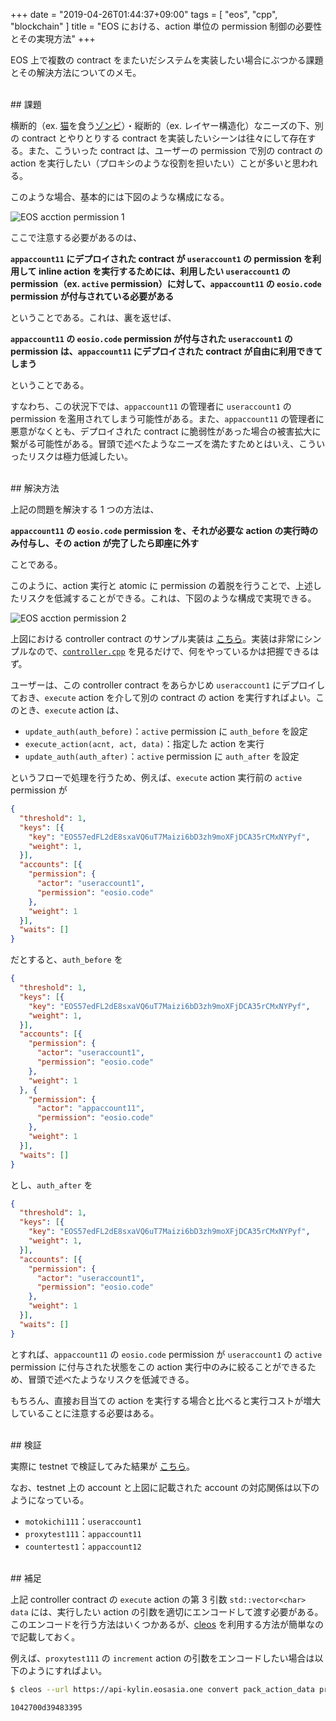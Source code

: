 +++
date = "2019-04-26T01:44:37+09:00"
tags = [ "eos", "cpp", "blockchain" ]
title = "EOS における、action 単位の permission 制御の必要性とその実現方法"
+++

EOS 上で複数の contract をまたいだシステムを実装したい場合にぶつかる課題とその解決方法についてのメモ。

<!--more-->

<br />
## 課題

横断的（ex. [猫](https://www.cryptokitties.co)を食う[ゾンビ](https://cryptozombies.io)）・縦断的（ex. レイヤー構造化）なニーズの下、別の contract とやりとりする contract を実装したいシーンは往々にして存在する。また、こういった contract は、ユーザーの permission で別の contract の action を実行したい（プロキシのような役割を担いたい）ことが多いと思われる。

このような場合、基本的には下図のような構成になる。

![EOS acction permission 1](/img/entry/eos-action-permission-1.png)

ここで注意する必要があるのは、

__`appaccount11` にデプロイされた contract が `useraccount1` の permission を利用して inline action を実行するためには、利用したい `useraccount1` の permission（ex. `active` permission）に対して、`appaccount11` の `eosio.code` permission が付与されている必要がある__

ということである。これは、裏を返せば、

__`appaccount11` の `eosio.code` permission が付与された `useraccount1` の permission は、`appaccount11` にデプロイされた contract が自由に利用できてしまう__

ということである。

すなわち、この状況下では、`appaccount11` の管理者に `useraccount1` の permission を濫用されてしまう可能性がある。また、`appaccount11` の管理者に悪意がなくとも、デプロイされた contract に脆弱性があった場合の被害拡大に繋がる可能性がある。冒頭で述べたようなニーズを満たすためとはいえ、こういったリスクは極力低減したい。

<br />
## 解決方法

上記の問題を解決する 1 つの方法は、

__`appaccount11` の `eosio.code` permission を、それが必要な action の実行時のみ付与し、その action が完了したら即座に外す__

ことである。

このように、action 実行と atomic に permission の着脱を行うことで、上述したリスクを低減することができる。これは、下図のような構成で実現できる。

![EOS acction permission 2](/img/entry/eos-action-permission-2.png)

上図における controller contract のサンプル実装は [こちら](https://github.com/m0t0k1ch1/sandbox/tree/master/eos/action-permission/controller)。実装は非常にシンプルなので、[`controller.cpp`](https://github.com/m0t0k1ch1/sandbox/blob/master/eos/action-permission/controller/controller.cpp) を見るだけで、何をやっているかは把握できるはず。

ユーザーは、この controller contract をあらかじめ `useraccount1` にデプロイしておき、`execute` action を介して別の contract の action を実行すればよい。このとき、`execute` action は、

- `update_auth(auth_before)`：`active` permission に `auth_before` を設定
- `execute_action(acnt, act, data)`：指定した action を実行
- `update_auth(auth_after)`：`active` permission に `auth_after` を設定

というフローで処理を行うため、例えば、`execute` action 実行前の `active` permission が

``` json
{
  "threshold": 1,
  "keys": [{
    "key": "EOS57edFL2dE8sxaVQ6uT7Maizi6bD3zh9moXFjDCA35rCMxNYPyf",
    "weight": 1,
  }],
  "accounts": [{
    "permission": {
      "actor": "useraccount1",
      "permission": "eosio.code"
    },
    "weight": 1
  }],
  "waits": []
}
```

だとすると、`auth_before` を

``` json
{
  "threshold": 1,
  "keys": [{
    "key": "EOS57edFL2dE8sxaVQ6uT7Maizi6bD3zh9moXFjDCA35rCMxNYPyf",
    "weight": 1,
  }],
  "accounts": [{
    "permission": {
      "actor": "useraccount1",
      "permission": "eosio.code"
    },
    "weight": 1
  }, {
    "permission": {
      "actor": "appaccount11",
      "permission": "eosio.code"
    },
    "weight": 1
  }],
  "waits": []
}
```

とし、`auth_after` を

``` json
{
  "threshold": 1,
  "keys": [{
    "key": "EOS57edFL2dE8sxaVQ6uT7Maizi6bD3zh9moXFjDCA35rCMxNYPyf",
    "weight": 1,
  }],
  "accounts": [{
    "permission": {
      "actor": "useraccount1",
      "permission": "eosio.code"
    },
    "weight": 1
  }],
  "waits": []
}
```

とすれば、`appaccount11` の `eosio.code` permission が `useraccount1` の `active` permission に付与された状態をこの action 実行中のみに絞ることができるため、冒頭で述べたようなリスクを低減できる。

もちろん、直接お目当ての action を実行する場合と比べると実行コストが増大していることに注意する必要はある。

<br />
## 検証

実際に testnet で検証してみた結果が [こちら](https://kylin.eosx.io/tx/fe1e0fbc4091d8151e53ce1d18ace3b63722150b5afd6e64bccb8961076e0774?listView=traces)。

なお、testnet 上の account と上図に記載された account の対応関係は以下のようになっている。

- `motokichi111`：`useraccount1`
- `proxytest111`：`appaccount11`
- `countertest1`：`appaccount12`

<br />
## 補足

上記 controller contract の `execute` action の第 3 引数 `std::vector<char> data` には、実行したい action の引数を適切にエンコードして渡す必要がある。このエンコードを行う方法はいくつかあるが、[cleos](https://developers.eos.io/eosio-cleos/docs) を利用する方法が簡単なので記載しておく。

例えば、`proxytest111` の `increment` action の引数をエンコードしたい場合は以下のようにすればよい。

``` sh
$ cleos --url https://api-kylin.eosasia.one convert pack_action_data proxytest111 increment '{"me":"motokichi111"}'
```

``` txt
1042700d39483395
```
